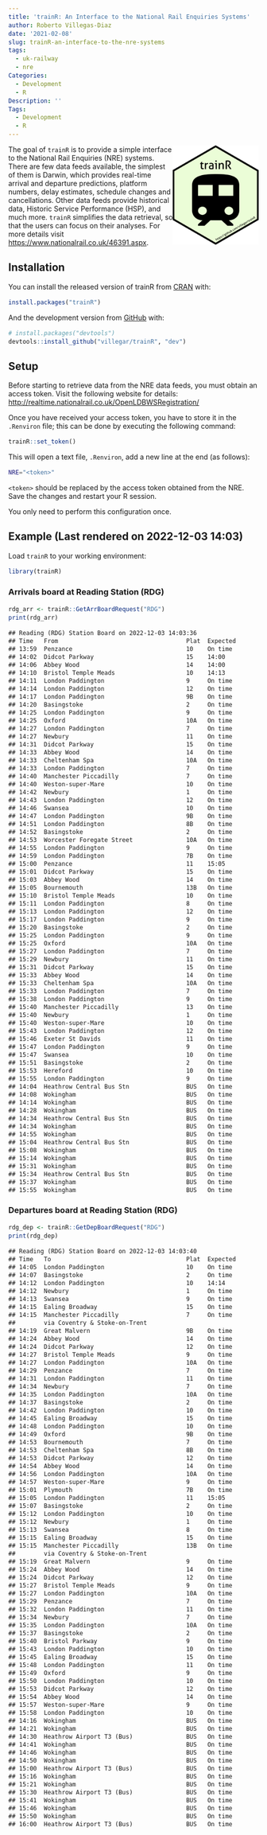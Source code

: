 ```yaml
---
title: 'trainR: An Interface to the National Rail Enquiries Systems'
author: Roberto Villegas-Diaz
date: '2021-02-08'
slug: trainR-an-interface-to-the-nre-systems
tags:
  - uk-railway
  - nre
Categories:
  - Development
  - R
Description: ''
Tags:
  - Development
  - R
---
```


<img src="https://raw.githubusercontent.com/villegar/trainR/main/inst/images/logo.png" alt="logo" align="right" height=200px/>

The goal of `trainR` is to provide a simple interface to the 
National Rail Enquiries (NRE) systems. There are few data feeds 
available, the simplest of them is Darwin, which provides real-time 
arrival and departure predictions, platform numbers, delay estimates, 
schedule changes and cancellations. Other data feeds provide historical 
data, Historic Service Performance (HSP), and much more. `trainR` 
simplifies the data retrieval, so that the users can focus on their 
analyses. For more details visit 
https://www.nationalrail.co.uk/46391.aspx.

## Installation

You can install the released version of trainR from [CRAN](https://CRAN.R-project.org) with:

``` r
install.packages("trainR")
```

And the development version from [GitHub](https://github.com/) with:

``` r
# install.packages("devtools")
devtools::install_github("villegar/trainR", "dev")
```

## Setup
Before starting to retrieve data from the NRE data feeds, you must obtain an access token. 
Visit the following website for details: http://realtime.nationalrail.co.uk/OpenLDBWSRegistration/

Once you have received your access token, you have to store it in the `.Renviron` file; this can be 
done by executing the following command:


```r
trainR::set_token()
```

This will open a text file, `.Renviron`, add a new line at the end (as follows):

```bash
NRE="<token>"
```

`<token>` should be replaced by the access token obtained from the NRE. Save the changes and restart 
your R session.

You only need to perform this configuration once.

## Example (Last rendered on 2022-12-03 14:03)

Load `trainR` to your working environment:

```r
library(trainR)
```

### Arrivals board at Reading Station (RDG)


```r
rdg_arr <- trainR::GetArrBoardRequest("RDG")
print(rdg_arr)
```

```
## Reading (RDG) Station Board on 2022-12-03 14:03:36
## Time   From                                    Plat  Expected
## 13:59  Penzance                                10    On time
## 14:02  Didcot Parkway                          15    14:00
## 14:06  Abbey Wood                              14    14:00
## 14:10  Bristol Temple Meads                    10    14:13
## 14:11  London Paddington                       9     On time
## 14:14  London Paddington                       12    On time
## 14:17  London Paddington                       9B    On time
## 14:20  Basingstoke                             2     On time
## 14:25  London Paddington                       9     On time
## 14:25  Oxford                                  10A   On time
## 14:27  London Paddington                       7     On time
## 14:27  Newbury                                 11    On time
## 14:31  Didcot Parkway                          15    On time
## 14:33  Abbey Wood                              14    On time
## 14:33  Cheltenham Spa                          10A   On time
## 14:33  London Paddington                       7     On time
## 14:40  Manchester Piccadilly                   7     On time
## 14:40  Weston-super-Mare                       10    On time
## 14:42  Newbury                                 1     On time
## 14:43  London Paddington                       12    On time
## 14:46  Swansea                                 10    On time
## 14:47  London Paddington                       9B    On time
## 14:51  London Paddington                       8B    On time
## 14:52  Basingstoke                             2     On time
## 14:53  Worcester Foregate Street               10A   On time
## 14:55  London Paddington                       9     On time
## 14:59  London Paddington                       7B    On time
## 15:00  Penzance                                11    15:05
## 15:01  Didcot Parkway                          15    On time
## 15:03  Abbey Wood                              14    On time
## 15:05  Bournemouth                             13B   On time
## 15:10  Bristol Temple Meads                    10    On time
## 15:11  London Paddington                       8     On time
## 15:13  London Paddington                       12    On time
## 15:17  London Paddington                       9     On time
## 15:20  Basingstoke                             2     On time
## 15:25  London Paddington                       9     On time
## 15:25  Oxford                                  10A   On time
## 15:27  London Paddington                       7     On time
## 15:29  Newbury                                 11    On time
## 15:31  Didcot Parkway                          15    On time
## 15:33  Abbey Wood                              14    On time
## 15:33  Cheltenham Spa                          10A   On time
## 15:33  London Paddington                       7     On time
## 15:38  London Paddington                       9     On time
## 15:40  Manchester Piccadilly                   13    On time
## 15:40  Newbury                                 1     On time
## 15:40  Weston-super-Mare                       10    On time
## 15:43  London Paddington                       12    On time
## 15:46  Exeter St Davids                        11    On time
## 15:47  London Paddington                       9     On time
## 15:47  Swansea                                 10    On time
## 15:51  Basingstoke                             2     On time
## 15:53  Hereford                                10    On time
## 15:55  London Paddington                       9     On time
## 14:04  Heathrow Central Bus Stn                BUS   On time
## 14:08  Wokingham                               BUS   On time
## 14:14  Wokingham                               BUS   On time
## 14:28  Wokingham                               BUS   On time
## 14:34  Heathrow Central Bus Stn                BUS   On time
## 14:34  Wokingham                               BUS   On time
## 14:55  Wokingham                               BUS   On time
## 15:04  Heathrow Central Bus Stn                BUS   On time
## 15:08  Wokingham                               BUS   On time
## 15:14  Wokingham                               BUS   On time
## 15:31  Wokingham                               BUS   On time
## 15:34  Heathrow Central Bus Stn                BUS   On time
## 15:37  Wokingham                               BUS   On time
## 15:55  Wokingham                               BUS   On time
```

### Departures board at Reading Station (RDG)


```r
rdg_dep <- trainR::GetDepBoardRequest("RDG")
print(rdg_dep)
```

```
## Reading (RDG) Station Board on 2022-12-03 14:03:40
## Time   To                                      Plat  Expected
## 14:05  London Paddington                       10    On time
## 14:07  Basingstoke                             2     On time
## 14:12  London Paddington                       10    14:14
## 14:12  Newbury                                 1     On time
## 14:13  Swansea                                 9     On time
## 14:15  Ealing Broadway                         15    On time
## 14:15  Manchester Piccadilly                   7     On time
##        via Coventry & Stoke-on-Trent           
## 14:19  Great Malvern                           9B    On time
## 14:24  Abbey Wood                              14    On time
## 14:24  Didcot Parkway                          12    On time
## 14:27  Bristol Temple Meads                    9     On time
## 14:27  London Paddington                       10A   On time
## 14:29  Penzance                                7     On time
## 14:31  London Paddington                       11    On time
## 14:34  Newbury                                 7     On time
## 14:35  London Paddington                       10A   On time
## 14:37  Basingstoke                             2     On time
## 14:42  London Paddington                       10    On time
## 14:45  Ealing Broadway                         15    On time
## 14:48  London Paddington                       10    On time
## 14:49  Oxford                                  9B    On time
## 14:53  Bournemouth                             7     On time
## 14:53  Cheltenham Spa                          8B    On time
## 14:53  Didcot Parkway                          12    On time
## 14:54  Abbey Wood                              14    On time
## 14:56  London Paddington                       10A   On time
## 14:57  Weston-super-Mare                       9     On time
## 15:01  Plymouth                                7B    On time
## 15:05  London Paddington                       11    15:05
## 15:07  Basingstoke                             2     On time
## 15:12  London Paddington                       10    On time
## 15:12  Newbury                                 1     On time
## 15:13  Swansea                                 8     On time
## 15:15  Ealing Broadway                         15    On time
## 15:15  Manchester Piccadilly                   13B   On time
##        via Coventry & Stoke-on-Trent           
## 15:19  Great Malvern                           9     On time
## 15:24  Abbey Wood                              14    On time
## 15:24  Didcot Parkway                          12    On time
## 15:27  Bristol Temple Meads                    9     On time
## 15:27  London Paddington                       10A   On time
## 15:29  Penzance                                7     On time
## 15:32  London Paddington                       11    On time
## 15:34  Newbury                                 7     On time
## 15:35  London Paddington                       10A   On time
## 15:37  Basingstoke                             2     On time
## 15:40  Bristol Parkway                         9     On time
## 15:43  London Paddington                       10    On time
## 15:45  Ealing Broadway                         15    On time
## 15:48  London Paddington                       11    On time
## 15:49  Oxford                                  9     On time
## 15:50  London Paddington                       10    On time
## 15:53  Didcot Parkway                          12    On time
## 15:54  Abbey Wood                              14    On time
## 15:57  Weston-super-Mare                       9     On time
## 15:58  London Paddington                       10    On time
## 14:16  Wokingham                               BUS   On time
## 14:21  Wokingham                               BUS   On time
## 14:30  Heathrow Airport T3 (Bus)               BUS   On time
## 14:41  Wokingham                               BUS   On time
## 14:46  Wokingham                               BUS   On time
## 14:50  Wokingham                               BUS   On time
## 15:00  Heathrow Airport T3 (Bus)               BUS   On time
## 15:16  Wokingham                               BUS   On time
## 15:21  Wokingham                               BUS   On time
## 15:30  Heathrow Airport T3 (Bus)               BUS   On time
## 15:41  Wokingham                               BUS   On time
## 15:46  Wokingham                               BUS   On time
## 15:50  Wokingham                               BUS   On time
## 16:00  Heathrow Airport T3 (Bus)               BUS   On time
```
